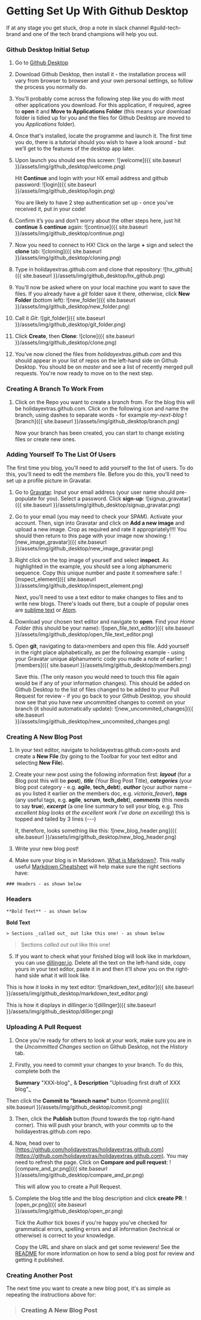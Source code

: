 Getting Set Up With Github Desktop
========================

If at any stage you get stuck, drop a note in slack channel #guild-tech-brand and one of the tech brand champions will help you out.

### Github Desktop Initial Setup

1. Go to [Github Desktop](https://desktop.github.com/)

2. Download Github Desktop, then install it - the installation process will vary from browser to browser and your own personal settings, so follow the process you normally do.

3. You'll probably come across the following step like you do with most other applications you download. For this application, if required, agree to **open** it and **Move to Applications Folder** (this means your download folder is tidied up for you and the files for Github Desktop are moved to you _Applications_ folder).

4. Once that's installed, locate the programme and launch it. The first time you do, there is a tutorial should you wish to have a look around - but we’ll get to the features of the desktop app later.

5. Upon launch you should see this screen:
![welcome]({{ site.baseurl }}/assets/img/github_desktop/welcome.png)

   Hit **Continue** and login with your HX email address and github password:
   ![login]({{ site.baseurl }}/assets/img/github_desktop/login.png)

   You are likely to have 2 step authentication set up - once you've received it, put in your code! 

6. Confirm it’s you and don’t worry about the other steps here, just hit **continue** & **continue** again:
![continue]({{ site.baseurl }}/assets/img/github_desktop/continue.png)

7. Now you need to connect to HX! Click on the large **+** sign and select the **clone** tab:
![cloning]({{ site.baseurl }}/assets/img/github_desktop/cloning.png)

8. Type in holidayextras.github.com and clone that repository:
![hx_github]({{ site.baseurl }}/assets/img/github_desktop/hx_github.png)

9. You'll now be asked where on your local machine you want to save the files. If you already have a _git_ folder save it there, otherwise, click **New Folder** (bottom left):
![new_folder]({{ site.baseurl }}/assets/img/github_desktop/new_folder.png)

10. Call it _Git_:
![git_folder]({{ site.baseurl }}/assets/img/github_desktop/git_folder.png)

11. Click **Create**, then **Clone**:
![clone]({{ site.baseurl }}/assets/img/github_desktop/clone.png)

12. You've now cloned the files from _holidayextras.github.com_ and this should appear in your list of repos on the left-hand side on Github Desktop. You should be on *master* and see a list of recently merged pull requests. You're now ready to move on to the next step.

### Creating A Branch To Work From

1. Click on the Repo you want to create a branch from. For the blog this will be holidayextras.github.com. Click on the following icon and name the branch, using dashes to separate words - for example *my-next-blog*
![branch]({{ site.baseurl }}/assets/img/github_desktop/branch.png)

   Now your branch has been created, you can start to change existing files or create new ones.

### Adding Yourself To The List Of Users

The first time you blog, you'll need to add yourself to the list of users. To do this, you'll need to edit the *members* file. Before you do this, you'll need to set up a profile picture in Gravatar.

1. Go to [Gravatar](https://signup.wordpress.com/signup/?ref=oauth2&oauth2_redirect=98c69c872dcb16768f1105372220b8b1%40https%3A%2F%2Fpublic-api.wordpress.com%2Foauth2%2Fauthorize%2F%3Fclient_id%3D1854%26response_type%3Dcode%26blog_id%3D0%26state%3Df469ccc769c69e0d78b63b1d802da8be3c597377f9e4ed70474ba681aa4c07ae%26redirect_uri%3Dhttps%253A%252F%252Fen.gravatar.com%252Fconnect%252F%253Faction%253Drequest_access_token%26jetpack-code%26jetpack-user-id%3D0%26action%3Doauth2-login&wpcom_connect=1). Input your email address (your user name should pre-populate for you). Select a password.
Click **sign-up**:
![signup_gravatar]({{ site.baseurl }}/assets/img/github_desktop/signup_gravatar.png)

2. Go to your email (you may need to check your SPAM). Activate your account. Then, sign into Gravatar and click on **Add a new image** and upload a new image. Crop as required and rate it appropriately!!!! You should then return to this page with your image now showing:
![new_image_gravatar]({{ site.baseurl }}/assets/img/github_desktop/new_image_gravatar.png)

3. Right click on the top image of yourself and select **inspect**. As highlighted in the example, you should see a long alphanumeric sequence. Copy this unique number and paste it somewhere safe:
![inspect_element]({{ site.baseurl }}/assets/img/github_desktop/inspect_element.png)

   Next, you'll need to use a text editor to make changes to files and to write new blogs. There's loads out there, but a couple of popular ones are [sublime text](https://www.sublimetext.com/3) or [Atom](https://atom.io/).

4. Download your chosen text editor and navigate to **open**. Find your _Home Folder_ (this should be your name):
![open_file_text_editor]({{ site.baseurl }}/assets/img/github_desktop/open_file_text_editor.png)

5. Open **git**, navigating to data>members and open this file. Add yourself in the right place alphabetically, as per the following example - using your Gravatar unique alphanumeric code you made a note of earlier:
![members]({{ site.baseurl }}/assets/img/github_desktop/members.png)

   Save this. (The only reason you would need to touch this file again would be if any of your information changes). This should be added on Github Desktop to the list of files changed to be added to your Pull Request for review - if you go back to your Github Desktop, you should now see that you have new uncommitted changes to commit on your branch (it should automatically update):
![new_uncommited_changes]({{ site.baseurl }}/assets/img/github_desktop/new_uncommited_changes.png)

### Creating A New Blog Post

1. In your text editor, navigate to holidayextras.github.com>posts and create a **New File** (by going to the Toolbar for your text editor and selecting **New File**).

2. Create your new post using the following information first: **_layout_** (for a Blog post this will be **post**), **_title_** (Your Blog Post Title), **_categories_** (your blog post category - e.g. **agile**, **tech_debt**), **_author_** (your author name - as you listed it earlier on the members doc, e.g. _victoria_feaver_), **_tags_** (any useful tags, e.g. **agile**, **scrum**, **tech_debt**), **_comments_** (this needs to say **true**), **_excerpt_** (a one line summary to sell your blog, e.g. _This excellent blog looks at the excellent work I've done on excelling_) this is topped and tailed by 3 lines (---)

   It, therefore, looks something like this:
![new_blog_header.png]({{ site.baseurl }}/assets/img/github_desktop/new_blog_header.png)

3. Write your new blog post!

4. Make sure your blog is in Markdown. [What is Markdown?](https://en.wikipedia.org/wiki/Markdown). This really useful [Markdown Cheatsheet](https://github.com/adam-p/markdown-here/wiki/Markdown-Cheatsheet#blockquotes) will help make sure the right sections have:

`### Headers - as shown below`

### Headers

`**Bold Text** - as shown below`

**Bold Text**

`> Sections _called out_ out like this one! - as shown below`

> Sections _called out_ out like this one!

5. If you want to check what your finished blog will look like in markdown, you can use [dillinger.io](http://dillinger.io/). Delete all the text on the left-hand side, copy yours in your text editor, paste it in and then it’ll show you on the right-hand side what it will look like.

This is how it looks in my text editor:
![markdown_text_editor]({{ site.baseurl }}/assets/img/github_desktop/markdown_text_editor.png)

This is how it displays in dillinger.io
![dillinger]({{ site.baseurl }}/assets/img/github_desktop/dillinger.png)

### Uploading A Pull Request

1. Once you're ready for others to look at your work, make sure you are in the *Uncommitted Changes* section on Github Desktop, not the *History* tab.

2. Firstly, you need to commit your changes to your branch. To do this, complete both the

	**Summary** "XXX-blog"_
	&
	**Description** "Uploading first draft of XXX blog"_

Then click the **Commit to "branch name"** button
![commit.png]({{ site.baseurl }}/assets/img/github_desktop/commit.png)

3. Then, click the **Publish** button (found towards the top right-hand corner). This will push your branch, with your commits up to the holidayextras.github.com repo.

4. Now, head over to [https://github.com/holidayextras/holidayextras.github.com](https://github.com/holidayextras/holidayextras.github.com). You may need to refresh the page. Click on **Compare and pull request**:
![compare_and_pr.png]({{ site.baseurl }}/assets/img/github_desktop/compare_and_pr.png)

   This will allow you to create a Pull Request.

5. Complete the blog title and the blog description and click **create PR**: 
![open_pr.png]({{ site.baseurl }}/assets/img/github_desktop/open_pr.png)

   Tick the *Author* tick boxes if you're happy you've checked for grammatical errors, spelling errors and all information (technical or otherwise) is correct to your knowledge.

   Copy the URL and share on slack and get some reviewers! See the [README](https://github.com/holidayextras/holidayextras.github.com) for more information on how to send a blog post for review and getting it published.

### Creating Another Post

The next time you want to create a new blog post, it's as simple as repeating the instructions above for:
> ### Creating A New Blog Post


